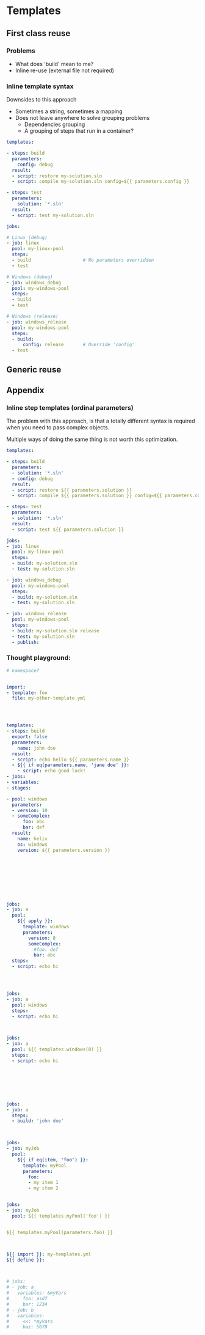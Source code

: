 # Templates

## First class reuse

### Problems

- What does 'build' mean to me?
- Inline re-use (external file not required)

### Inline template syntax

Downsides to this approach
- Sometimes a string, sometimes a mapping
- Does not leave anywhere to solve grouping problems
  - Dependencies grouping
  - A grouping of steps that run in a container?

```yaml
templates:

- steps: build
  parameters:
    config: debug
  result:
  - script: restore my-solution.sln
  - script: compile my-solution.sln config=${{ parameters.config }}

- steps: test
  parameters:
    solution: '*.sln'
  result:
  - script: test my-solution.sln

jobs:

# Linux (debug)
- job: linux
  pool: my-linux-pool
  steps:
  - build                   # No parameters overridden
  - test

# Windows (debug)
- job: windows_debug
  pool: my-windows-pool
  steps:
  - build
  - test

# Windows (release)
- job: windows_release
  pool: my-windows-pool
  steps:
  - build:
      config: release       # Override 'config'
  - test
```



## Generic reuse



## Appendix

### Inline step templates (ordinal parameters)

The problem with this approach, is that a totally different syntax is required when you need to pass complex objects.

Multiple ways of doing the same thing is not worth this optimization.

```yaml
templates:

- steps: build
  parameters:
  - solution: '*.sln'
  - config: debug
  result:
  - script: restore ${{ parameters.solution }}
  - script: compile ${{ parameters.solution }} config=${{ parameters.config }}

- steps: test
  parameters:
  - solution: '*.sln'
  result:
  - script: test ${{ parameters.solution }}

jobs:
- job: linux
  pool: my-linux-pool
  steps:
  - build: my-solution.sln
  - test: my-solution.sln

- job: windows_debug
  pool: my-windows-pool
  steps:
  - build: my-solution.sln
  - test: my-solution.sln

- job: windows_release
  pool: my-windows-pool
  steps:
  - build: my-solution.sln release
  - test: my-solution.sln
  - publish: 
```


### Thought playground:

```yaml
# namespace?


import:
- template: foo
  file: my-other-template.yml




templates:
- steps: build
  export: false
  parameters:
    name: john doe
  result:
  - script: echo hello ${{ parameters.name }}
  - ${{ if eq(parameters.name, 'jane doe' }}:
    - script: echo good luck!
- jobs:
- variables:
- stages:

- pool: windows
  parameters:
  - version: 10
  - someComplex:
      foo: abc
      bar: def
  result:
    name: helix
    os: windows
    version: ${{ parameters.version }}









jobs:
- job: a
  pool:
    ${{ apply }}:
      template: windows
      parameters:
        version: 8
        someComplex:
          #foo: def
          bar: abc
  steps:
  - script: echo hi




jobs:
- job: a
  pool: windows
  steps:
  - script: echo hi



jobs:
- job: a
  pool: ${{ templates.windows(8) }}
  steps:
  - script: echo hi







jobs:
- job: a
  steps:
  - build: 'john doe'



jobs:
- job: myJob
  pool:
    ${{ if eq(item, 'foo') }}:
      template: myPool
      parameters:
        foo:
        - my item 1
        - my item 2


jobs:
- job: myJob
  pool: ${{ templates.myPool('foo') }}


${{ templates.myPool(parameters.foo) }}



${{ import }}: my-templates.yml
${{ define }}:



# jobs:
# - job: a
#   variables: &myVars
#     foo: asdf
#     bar: 1234
# - job: b
#   variables:
#     <<: *myVars
#     baz: 5678
```